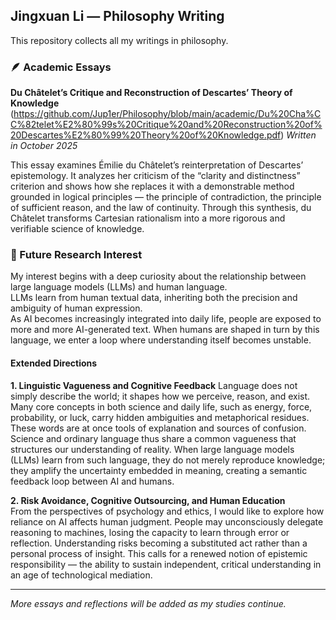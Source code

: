 ## Jingxuan Li — Philosophy Writing

This repository collects all my writings in philosophy.

### 🪶 Academic Essays

**Du Châtelet’s Critique and Reconstruction of Descartes’ Theory of Knowledge**
(https://github.com/Jup1er/Philosophy/blob/main/academic/Du%20Cha%CC%82telet%E2%80%99s%20Critique%20and%20Reconstruction%20of%20Descartes%E2%80%99%20Theory%20of%20Knowledge.pdf)
*Written in October 2025*

This essay examines Émilie du Châtelet’s reinterpretation of Descartes’ epistemology.
It analyzes her criticism of the “clarity and distinctness” criterion and shows how she replaces it with a demonstrable method grounded in logical principles — the principle of contradiction, the principle of sufficient reason, and the law of continuity.
Through this synthesis, du Châtelet transforms Cartesian rationalism into a more rigorous and verifiable science of knowledge.

### 🔭 Future Research Interest

My interest begins with a deep curiosity about the relationship between large language models (LLMs) and human language.  
LLMs learn from human textual data, inheriting both the precision and ambiguity of human expression.  
As AI becomes increasingly integrated into daily life, people are exposed to more and more AI-generated text.
When humans are shaped in turn by this language, we enter a loop where understanding itself becomes unstable.

#### Extended Directions

**1. Linguistic Vagueness and Cognitive Feedback**
Language does not simply describe the world; it shapes how we perceive, reason, and exist.
Many core concepts in both science and daily life, such as energy, force, probability, or luck, carry hidden ambiguities and metaphorical residues.
These words are at once tools of explanation and sources of confusion.
Science and ordinary language thus share a common vagueness that structures our understanding of reality.
When large language models (LLMs) learn from such language, they do not merely reproduce knowledge; they amplify the uncertainty embedded in meaning, creating a semantic feedback loop between AI and humans.

**2. Risk Avoidance, Cognitive Outsourcing, and Human Education**  
From the perspectives of psychology and ethics, I would like to explore how reliance on AI affects human judgment.
People may unconsciously delegate reasoning to machines, losing the capacity to learn through error or reflection.
Understanding risks becoming a substituted act rather than a personal process of insight.
This calls for a renewed notion of epistemic responsibility — the ability to sustain independent, critical understanding in an age of technological mediation.

---

*More essays and reflections will be added as my studies continue.*
